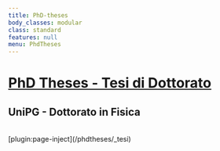 ```yaml
---
title: PhD-theses
body_classes: modular
class: standard
features: null
menu: PhdTheses
---
```


# [PhD Theses - Tesi di Dottorato](/phdtheses)
## **UniPG - Dottorato in Fisica**

</br>
[plugin:page-inject](/phdtheses/_tesi)